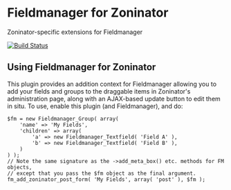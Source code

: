 # Fieldmanager for Zoninator
Zoninator-specific extensions for Fieldmanager

[![Build Status](https://travis-ci.org/alleyinteractive/fm-zoninator.svg?branch=master)](https://travis-ci.org/alleyinteractive/fm-zoninator)

## Using Fieldmanager for Zoninator

This plugin provides an addition context for Fieldmanager allowing you to add your fields and groups to the draggable items in Zoninator's administration page, along with an AJAX-based update button to edit them in situ. To use, enable this plugin (and Fieldmanager), and do:

```
$fm = new Fieldmanager_Group( array(
	'name' => 'My Fields',
	'children' => array(
		'a' => new Fieldmanager_Textfield( 'Field A' ),
		'b' => new Fieldmanager_Textfield( 'Field B' ),
	)
) );
// Note the same signature as the ->add_meta_box() etc. methods for FM objects, 
// except that you pass the $fm object as the final argument.
fm_add_zoninator_post_form( 'My Fields', array( 'post' ), $fm );
```
